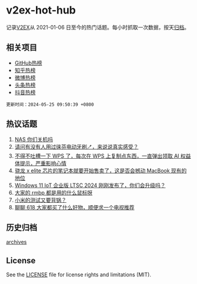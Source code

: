 # v2ex-hot-hub

 记录[V2EX](https://www.v2ex.com/)从 2021-01-06 日至今的热门话题。每小时抓取一次数据，按天[归档](archives)。
 
 ## 相关项目

- [GitHub热榜](https://github.com/lonnyzhang423/github-hot-hub)
- [知乎热榜](https://github.com/lonnyzhang423/zhihu-hot-hub)
- [微博热榜](https://github.com/lonnyzhang423/weibo-hot-hub)
- [头条热榜](https://github.com/lonnyzhang423/toutiao-hot-hub)
- [抖音热榜](https://github.com/lonnyzhang423/douyin-hot-hub)


 `更新时间：2024-05-25 09:50:39 +0800`

## 热议话题

1. [NAS 你们关机吗](https://www.v2ex.com/t/1043468)
1. [请问有没有人用过徕芬电动牙刷🪥，来说说真实感受？](https://www.v2ex.com/t/1043563)
1. [不得不吐槽一下 WPS 了，每次在 WPS 上复制点东西，一直弹出领取 AI 权益体提示，严重影响心情](https://www.v2ex.com/t/1043496)
1. [骁龙 x elite 芯片的笔记本就要开始售卖了，这是否会撼动 MacBook 现有的地位](https://www.v2ex.com/t/1043483)
1. [Windows 11 IoT 企业版 LTSC 2024 刚刚发布了，你们会升级吗？](https://www.v2ex.com/t/1043482)
1. [大家的 rmbp 都是用的什么鼠标呀](https://www.v2ex.com/t/1043570)
1. [小米的测试又要背锅？](https://www.v2ex.com/t/1043592)
1. [聊聊 618 大家都买了什么好物，顺便求一个电视推荐](https://www.v2ex.com/t/1043551)

## 历史归档

[archives](archives)

## License

See the [LICENSE](LICENSE) file for license rights and limitations (MIT).
